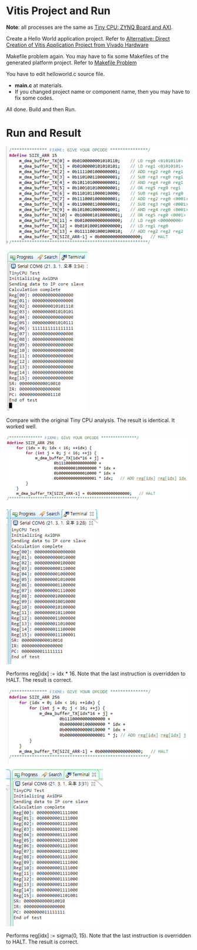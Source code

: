 # Vitis Project and Run

**Note**: all processes are the same as [Tiny CPU: ZYNQ Board and AXI](../Tiny%20CPU%20ZYNQ%20Board%20and%20AXI.md).

Create a Hello World application project. Refer to [Alternative: Direct Creation of Vitis Application Project from Vivado Hardware](https://github.com/hajin-kim/FPGA_Tutorial_with_HLS/blob/main/Lab05%20Hello%20World%20with%20Vitis%20and%20Vivado%20d3897032db324f5d9531e5ab0a9af6df/Alternative%20Direct%20Creation%20of%20Vitis%20Application%20P%20c3733968f81641d19b17885f5466a621.md)

Makefile problem again. You may have to fix some Makefiles of the generated platform project. Refer to [Makefile Problem](https://github.com/hajin-kim/FPGA_Tutorial_with_HLS/blob/main/Troubleshootings%20f43673650b7c4eb5b83fa2b7a80452e2/Makefile%20Problem%20b266174a19ec426eba6e8e8b3119c7d0.md) 

You have to edit helloworld.c source file.

- **main.c** at materials.
- If you changed project name or component name, then you may have to fix some codes.

All done. Build and then Run.

# Run and Result

![Vitis%20Project%20and%20Run%207a9df7721e1348589fc866d98517ba1d/Untitled.png](Vitis%20Project%20and%20Run%207a9df7721e1348589fc866d98517ba1d/Untitled.png)

![Vitis%20Project%20and%20Run%207a9df7721e1348589fc866d98517ba1d/Untitled%201.png](Vitis%20Project%20and%20Run%207a9df7721e1348589fc866d98517ba1d/Untitled%201.png)

Compare with the original Tiny CPU analysis. The result is identical. It worked well.

![Vitis%20Project%20and%20Run%207a9df7721e1348589fc866d98517ba1d/Untitled%202.png](Vitis%20Project%20and%20Run%207a9df7721e1348589fc866d98517ba1d/Untitled%202.png)

![Vitis%20Project%20and%20Run%207a9df7721e1348589fc866d98517ba1d/Untitled%203.png](Vitis%20Project%20and%20Run%207a9df7721e1348589fc866d98517ba1d/Untitled%203.png)

Performs reg[idx] := idx * 16. Note that the last instruction is overridden to HALT. The result is correct.

![Vitis%20Project%20and%20Run%207a9df7721e1348589fc866d98517ba1d/Untitled%204.png](Vitis%20Project%20and%20Run%207a9df7721e1348589fc866d98517ba1d/Untitled%204.png)

![Vitis%20Project%20and%20Run%207a9df7721e1348589fc866d98517ba1d/Untitled%205.png](Vitis%20Project%20and%20Run%207a9df7721e1348589fc866d98517ba1d/Untitled%205.png)

Performs reg[idx] := sigma(0, 15). Note that the last instruction is overridden to HALT. The result is correct.